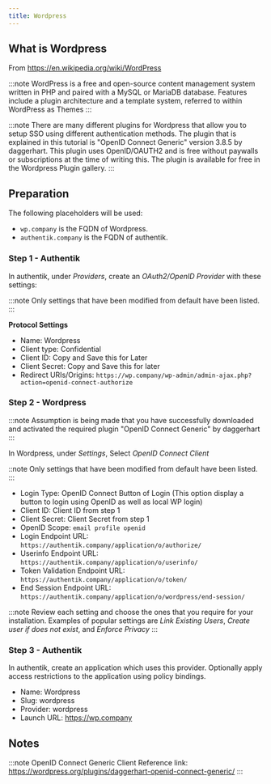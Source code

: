 ```yaml
---
title: Wordpress
---
```


## What is Wordpress

From https://en.wikipedia.org/wiki/WordPress

:::note
WordPress is a free and open-source content management system written in PHP and paired with a MySQL or MariaDB database. Features include a plugin architecture and a template system, referred to within WordPress as Themes
:::

:::note
There are many different plugins for Wordpress that allow you to setup SSO using different authentication methods.  The plugin that is explained in this tutorial is "OpenID Connect Generic" version 3.8.5 by daggerhart.  This plugin uses OpenID/OAUTH2 and is free without paywalls or subscriptions at the time of writing this.  The plugin is available for free in the Wordpress Plugin gallery.
:::

## Preparation

The following placeholders will be used:

- `wp.company` is the FQDN of Wordpress.
- `authentik.company` is the FQDN of authentik.

### Step 1 - Authentik

In authentik, under _Providers_, create an _OAuth2/OpenID Provider_ with these settings:

:::note
Only settings that have been modified from default have been listed.
:::

**Protocol Settings**
- Name: Wordpress
- Client type: Confidential
- Client ID: Copy and Save this for Later
- Client Secret: Copy and Save this for later
- Redirect URIs/Origins: `https://wp.company/wp-admin/admin-ajax.php?action=openid-connect-authorize`


### Step 2 - Wordpress

:::note
Assumption is being made that you have successfully downloaded and activated the required plugin "OpenID Connect Generic" by daggerhart
:::

In Wordpress, under _Settings_, Select _OpenID Connect Client_

::note
Only settings that have been modified from default have been listed.
:::

- Login Type: OpenID Connect Button of Login (This option display a button to login using OpenID as well as local WP login)
- Client ID: Client ID from step 1
- Client Secret: Client Secret from step 1
- OpenID Scope: `email profile openid`
- Login Endpoint URL: `https://authentik.company/application/o/authorize/`
- Userinfo Endpoint URL: `https://authentik.company/application/o/userinfo/`
- Token Validation Endpoint URL: `https://authentik.company/application/o/token/`
- End Session Endpoint URL: `https://authentik.company/application/o/wordpress/end-session/`


:::note
Review each setting and choose the ones that you require for your installation.  Examples of popular settings are _Link Existing Users_, _Create user if does not exist_, and _Enforce Privacy_
:::

### Step 3 - Authentik

In authentik, create an application which uses this provider. Optionally apply access restrictions to the application using policy bindings.

- Name: Wordpress
- Slug: wordpress
- Provider: wordpress
- Launch URL: https://wp.company


## Notes

:::note
OpenID Connect Generic Client Reference link: https://wordpress.org/plugins/daggerhart-openid-connect-generic/
:::
